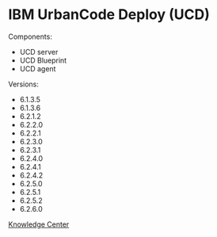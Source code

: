 # IBM UrbanCode Deploy (UCD)

Components:

* UCD server
* UCD Blueprint
* UCD agent

Versions:

* 6.1.3.5
* 6.1.3.6
* 6.2.1.2
* 6.2.2.0
* 6.2.2.1
* 6.2.3.0
* 6.2.3.1
* 6.2.4.0
* 6.2.4.1
* 6.2.4.2
* 6.2.5.0
* 6.2.5.1
* 6.2.5.2
* 6.2.6.0

[Knowledge Center][1]

[1]: https://www.ibm.com/support/knowledgecenter/SS4GSP "Title"
